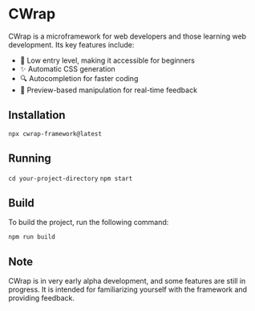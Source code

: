 # CWrap

CWrap is a microframework for web developers and those learning web development. Its key features include:

- 👶 Low entry level, making it accessible for beginners
- ✨ Automatic CSS generation
- 🔍 Autocompletion for faster coding
- 👀 Preview-based manipulation for real-time feedback

## Installation

`npx cwrap-framework@latest`

## Running

`cd your-project-directory`
`npm start`

## Build

To build the project, run the following command:

`npm run build`

## Note

CWrap is in very early alpha development, and some features are still in progress. It is intended for familiarizing yourself with the framework and providing feedback.
